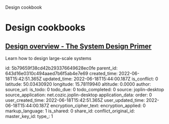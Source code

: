 Design cookbook

# Design cookbooks

## [**Design overview** - The System Design Primer](https://github.com/donnemartin/system-design-primer/commits/master/README.md)
Learn how to design large-scale systems

id: 5b79659f38cd42b293376649628ec0fe
parent_id: 643d16e0310c494aaed7b6f5ab4e7e69
created_time: 2022-06-18T15:42:51.365Z
updated_time: 2022-06-18T15:44:00.187Z
is_conflict: 0
latitude: 50.03430920
longitude: 15.78119940
altitude: 0.0000
author: 
source_url: 
is_todo: 0
todo_due: 0
todo_completed: 0
source: joplin-desktop
source_application: net.cozic.joplin-desktop
application_data: 
order: 0
user_created_time: 2022-06-18T15:42:51.365Z
user_updated_time: 2022-06-18T15:44:00.187Z
encryption_cipher_text: 
encryption_applied: 0
markup_language: 1
is_shared: 0
share_id: 
conflict_original_id: 
master_key_id: 
type_: 1